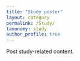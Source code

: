 ```yaml
---
title: "Study poster"
layout: category
permalink: /Study/
taxonomy: study
author_profile: true
---
```

Post study-related content.
